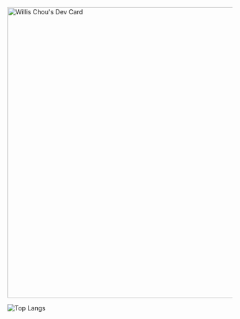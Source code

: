 <a href="https://app.daily.dev/willischou"><img src="https://api.daily.dev/devcards/v2/tzw6JiyWQmMj1Sx7ALnHl.png?type=wide&r=46n" width="652" alt="Willis Chou's Dev Card"/></a>

![Top Langs](https://github-readme-stats.vercel.app/api/top-langs/?username=willis0826&layout=compact&langs_count=8)
